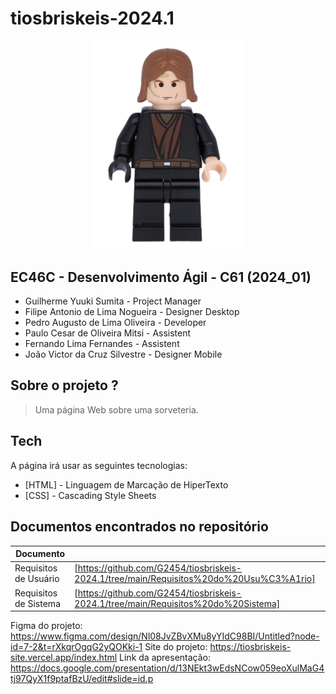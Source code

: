 # tiosbriskeis-2024.1
<p align="center">
<img width="250" src="./anakin.png"></p>

## EC46C - Desenvolvimento Ágil - C61 (2024_01)

- Guilherme Yuuki Sumita - Project Manager
- Filipe Antonio de Lima Nogueira - Designer Desktop
- Pedro Augusto de Lima Oliveira - Developer
- Paulo Cesar de Oliveira Mitsi - Assistent
- Fernando Lima Fernandes - Assistent 
- João Victor da Cruz Silvestre - Designer Mobile

## Sobre o projeto ?

> Uma página Web sobre uma sorveteria.

## Tech

A página irá usar as seguintes tecnologias:

- [HTML] - Linguagem de Marcação de HiperTexto
- [CSS] - Cascading Style Sheets

## Documentos encontrados no repositório


| Documento |  |
| ------ | ------ |
| Requisitos de Usuário | [https://github.com/G2454/tiosbriskeis-2024.1/tree/main/Requisitos%20do%20Usu%C3%A1rio] |
| Requisitos de Sistema | [https://github.com/G2454/tiosbriskeis-2024.1/tree/main/Requisitos%20do%20Sistema] |


Figma do projeto: https://www.figma.com/design/Nl08JvZBvXMu8yYIdC98BI/Untitled?node-id=7-2&t=rXkqrOgqG2yQOKki-1
Site do projeto: https://tiosbriskeis-site.vercel.app/index.html
Link da apresentação: https://docs.google.com/presentation/d/13NEkt3wEdsNCow059eoXulMaG4tj97QyX1f9ptafBzU/edit#slide=id.p
